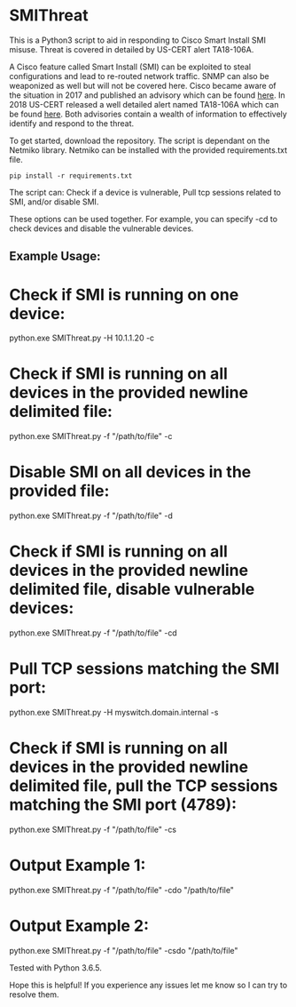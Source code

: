 # SMIThreat
This is a Python3 script to aid in responding to Cisco Smart Install SMI misuse. Threat is covered in detailed by US-CERT alert TA18-106A.

A Cisco feature called Smart Install (SMI) can be exploited to steal configurations and lead to re-routed network traffic. SNMP can also be weaponized as well but will not be covered here. 
Cisco became aware of the situation in 2017 and published an advisory which can be found [here](https://tools.cisco.com/security/center/content/CiscoSecurityAdvisory/cisco-sa-20170214-smi). In 2018 US-CERT released a well detailed alert named TA18-106A which can be found [here](https://www.us-cert.gov/ncas/alerts/TA18-106A). Both advisories contain a wealth of information to effectively identify and respond to the threat.

To get started, download the repository. The script is dependant on the Netmiko library. Netmiko can be installed with the provided requirements.txt file.
    
    pip install -r requirements.txt

The script can: 
Check if a device is vulnerable, 
Pull tcp sessions related to SMI, 
and/or disable SMI.

These options can be used together. For example, you can specify -cd to check devices and disable the vulnerable devices. 
    
Example Usage:
--------------------------------
# Check if SMI is running on one device:
python.exe SMIThreat.py -H 10.1.1.20 -c

# Check if SMI is running on all devices in the provided newline delimited file:
python.exe SMIThreat.py -f "/path/to/file" -c

# Disable SMI on all devices in the provided file:
python.exe SMIThreat.py -f "/path/to/file" -d

# Check if SMI is running on all devices in the provided newline delimited file, disable vulnerable devices:
python.exe SMIThreat.py -f "/path/to/file" -cd

# Pull TCP sessions matching the SMI port:
python.exe SMIThreat.py -H myswitch.domain.internal -s

# Check if SMI is running on all devices in the provided newline delimited file, pull the TCP sessions matching the SMI port (4789):
python.exe SMIThreat.py -f "/path/to/file" -cs

# Output Example 1:
python.exe SMIThreat.py -f "/path/to/file" -cdo "/path/to/file"

# Output Example 2:
python.exe SMIThreat.py -f "/path/to/file" -csdo "/path/to/file"

Tested with Python 3.6.5.

Hope this is helpful! If you experience any issues let me know so I can try to resolve them.
